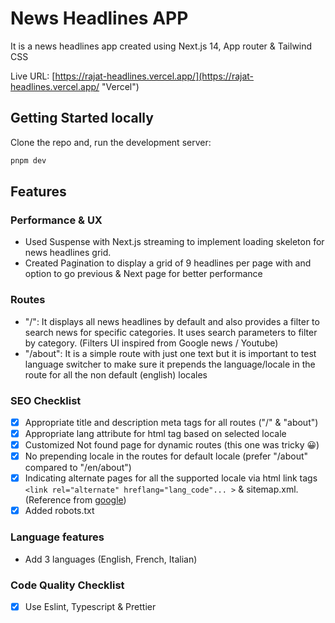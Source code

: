 # News Headlines APP

It is a news headlines app created using Next.js 14, App router & Tailwind CSS

Live URL: [https://rajat-headlines.vercel.app/](https://rajat-headlines.vercel.app/ "Vercel")

## Getting Started locally

Clone the repo and, run the development server:

```bash
pnpm dev
```

## Features

### Performance & UX

- Used Suspense with Next.js streaming to implement loading skeleton for news headlines grid.
- Created Pagination to display a grid of 9 headlines per page with and option to go previous & Next page for better performance

### Routes

- "/": It displays all news headlines by default and also provides a filter to search news for specific categories. It uses search parameters to filter by category. (Filters UI inspired from Google news / Youtube)
- "/about": It is a simple route with just one text but it is important to test language switcher to make sure it prepends the language/locale in the route for all the non default (english) locales

### SEO Checklist

- [x] Appropriate title and description meta tags for all routes ("/" & "about")
- [x] Appropriate lang attribute for html tag based on selected locale
- [x] Customized Not found page for dynamic routes (this one was tricky 😀)
- [x] No prepending locale in the routes for default locale (prefer "/about" compared to "/en/about")
- [x] Indicating alternate pages for all the supported locale via html link tags `<link rel="alternate" hreflang="lang_code"... >` & sitemap.xml. (Reference from [google](https://developers.google.com/search/docs/specialty/international/localized-versions))
- [x] Added robots.txt

### Language features

- Add 3 languages (English, French, Italian)

### Code Quality Checklist

- [x] Use Eslint, Typescript & Prettier
